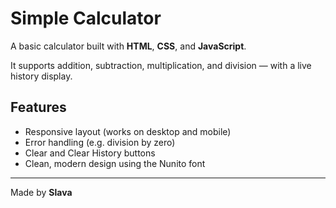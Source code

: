 # Simple Calculator

A basic calculator built with **HTML**, **CSS**, and **JavaScript**.

It supports addition, subtraction, multiplication, and division — with a live history display.

## Features
- Responsive layout (works on desktop and mobile)
- Error handling (e.g. division by zero)
- Clear and Clear History buttons
- Clean, modern design using the Nunito font

---

Made by **Slava**
